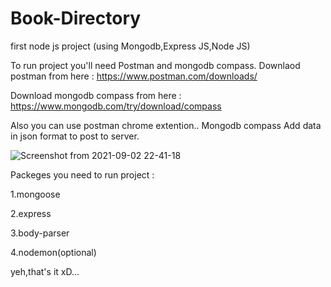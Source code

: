 # Book-Directory

first node js project (using Mongodb,Express JS,Node JS)

To run project you'll need Postman and mongodb compass.
Downlaod postman from here : https://www.postman.com/downloads/

Download mongodb compass from here : https://www.mongodb.com/try/download/compass

Also you can use postman chrome extention..
Mongodb compass 
Add data in json format to post to server.

![Screenshot from 2021-09-02 22-41-18](https://user-images.githubusercontent.com/59261317/131887717-43e7cf1b-32e2-43c4-9400-d15d713bb06f.png)

 

Packeges you need to run project :

1.mongoose

2.express 

3.body-parser

4.nodemon(optional)

yeh,that's it xD...
